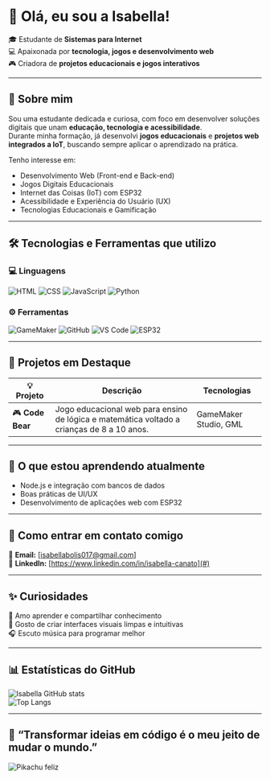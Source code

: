 

# 🌸 Olá, eu sou a Isabella!  

🎓 Estudante de **Sistemas para Internet**  
💻 Apaixonada por **tecnologia, jogos e desenvolvimento web**  
🎮 Criadora de **projetos educacionais e jogos interativos**  

---

## 🧠 Sobre mim  

Sou uma estudante dedicada e curiosa, com foco em desenvolver soluções digitais que unam **educação, tecnologia e acessibilidade**.  
Durante minha formação, já desenvolvi **jogos educacionais** e **projetos web integrados a IoT**, buscando sempre aplicar o aprendizado na prática.  

Tenho interesse em:
- Desenvolvimento Web (Front-end e Back-end)  
- Jogos Digitais Educacionais  
- Internet das Coisas (IoT) com ESP32  
- Acessibilidade e Experiência do Usuário (UX)  
- Tecnologias Educacionais e Gamificação  

---

## 🛠️ Tecnologias e Ferramentas que utilizo  

### 💻 Linguagens  
![HTML](https://img.shields.io/badge/HTML5-E34F26?style=for-the-badge&logo=html5&logoColor=white)
![CSS](https://img.shields.io/badge/CSS3-1572B6?style=for-the-badge&logo=css3&logoColor=white)
![JavaScript](https://img.shields.io/badge/JavaScript-F7DF1E?style=for-the-badge&logo=javascript&logoColor=black)
![Python](https://img.shields.io/badge/Python-3776AB?style=for-the-badge&logo=python&logoColor=white)

### ⚙️ Ferramentas  
![GameMaker](https://img.shields.io/badge/GameMaker-000000?style=for-the-badge&logo=gamemaker&logoColor=white)
![GitHub](https://img.shields.io/badge/GitHub-181717?style=for-the-badge&logo=github&logoColor=white)
![VS Code](https://img.shields.io/badge/VS_Code-0078D4?style=for-the-badge&logo=visualstudiocode&logoColor=white)
![ESP32](https://img.shields.io/badge/ESP32-000000?style=for-the-badge&logo=espressif&logoColor=white)

---

## 🚀 Projetos em Destaque  

| 💡 Projeto | Descrição | Tecnologias |
|-------------|------------|--------------|
| 🎮 **Code Bear** | Jogo educacional web para ensino de lógica e matemática voltado a crianças de 8 a 10 anos. | GameMaker Studio, GML |


---

## 🌱 O que estou aprendendo atualmente  
- Node.js e integração com bancos de dados  
- Boas práticas de UI/UX  
- Desenvolvimento de aplicações web com ESP32  

---

## 💬 Como entrar em contato comigo  

📧 **Email:** [isabellabolis017@gmail.com]  
💼 **LinkedIn:** [https://www.linkedin.com/in/isabella-canato](#)  


---

## ✨ Curiosidades  
🌻 Amo aprender e compartilhar conhecimento  
🎨 Gosto de criar interfaces visuais limpas e intuitivas  
🎧 Escuto música para programar melhor   

---

## 📊 Estatísticas do GitHub  

![Isabella GitHub stats](https://github-readme-stats.vercel.app/api?username=canato17&show_icons=true&theme=radical)  
![Top Langs](https://github-readme-stats.vercel.app/api/top-langs/?username=canato17&layout=compact&theme=radical)

---

## 🩷 “Transformar ideias em código é o meu jeito de mudar o mundo.”  

![Pikachu feliz](imagens/pikachu.gif)


